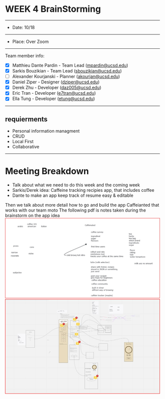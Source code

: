 # WEEK 4  BrainStorming #
---
- Date: 10/18
---
- Place: Over Zoom
---
Team member info: <br>
- [X] Matthieu Dante Pardin - Team Lead (mpardin@ucsd.edu)<br>
- [X] Sarkis Bouzikian - Team Lead (sbouzikian@ucsd.edu)<br>
- [ ] Alexander Kourjanski - Planner (akourjan@ucsd.edu)<br>
- [X] Daniel Ziper - Designer (dziper@ucsd.edu)<br>
- [X] Derek Zhu - Developer (daz005@ucsd.edu)<br>
- [X] Eric Tran - Developer (e7tran@ucsd.edu)<br>
- [X] Ella Tung - Developer (etung@ucsd.edu)
---
## requierments ##
- Personal information managment
- CRUD 
- Local First
- Collaborative
---
# Meeting Breakdown #

- Talk about what we need to do this week and the coming week 
- Sarkis/Derek idea: Caffeine tracking recipies app, that includes coffee 
- Dante to make an app keep track of resume easy & editable

Then we talk about more detail how to go and build the app Caffeianted that works with our team moto 
The following pdf is notes taken during the brainstorm on the app idea
<br>
![img-2](img-2.jpg)
![img-3](img-3.jpg)
